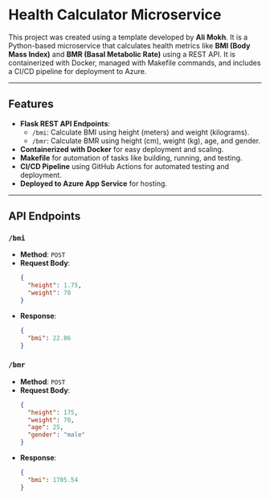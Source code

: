 # Health Calculator Microservice

This project was created using a template developed by **Ali Mokh**. It is a Python-based microservice that calculates health metrics like **BMI (Body Mass Index)** and **BMR (Basal Metabolic Rate)** using a REST API. It is containerized with Docker, managed with Makefile commands, and includes a CI/CD pipeline for deployment to Azure.

---

## Features

- **Flask REST API Endpoints**:
  - `/bmi`: Calculate BMI using height (meters) and weight (kilograms).
  - `/bmr`: Calculate BMR using height (cm), weight (kg), age, and gender.
- **Containerized with Docker** for easy deployment and scaling.
- **Makefile** for automation of tasks like building, running, and testing.
- **CI/CD Pipeline** using GitHub Actions for automated testing and deployment.
- **Deployed to Azure App Service** for hosting.

---

## API Endpoints

### `/bmi`

- **Method**: `POST`
- **Request Body**:
  ```json
  {
    "height": 1.75,
    "weight": 70
  }
  ```
- **Response**:
  ```json
  {
    "bmi": 22.86
  }
  ```

### `/bmr`

- **Method**: `POST`
- **Request Body**:
  ```json
  {
    "height": 175,
    "weight": 70,
    "age": 25,
    "gender": "male"
  }
  ```
- **Response**:
  ```json
  {
    "bmi": 1705.54
  }
  ```
